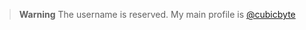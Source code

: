 > **Warning** The username is reserved. My main profile is [@cubicbyte](https://github.com/cubicbyte)
